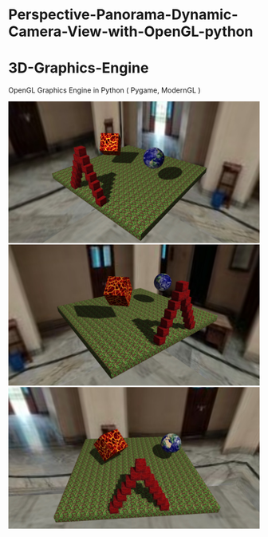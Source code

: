 # Perspective-Panorama-Dynamic-Camera-View-with-OpenGL-python

# 3D-Graphics-Engine
OpenGL Graphics Engine in Python ( Pygame, ModernGL ) 

![opengl](https://github.com/Rsaha-16/Perspective-Panorama-Dynamic-Camera-View-with-OpenGL-python/blob/main/Perspective%20Panorama%20Dynamic%20Camera%20View%20with%20OpenGL%20python/screenshot/0.png)
![opengl](https://github.com/Rsaha-16/Perspective-Panorama-Dynamic-Camera-View-with-OpenGL-python/blob/main/Perspective%20Panorama%20Dynamic%20Camera%20View%20with%20OpenGL%20python/screenshot/1.png)
![opengl](https://github.com/Rsaha-16/Perspective-Panorama-Dynamic-Camera-View-with-OpenGL-python/blob/main/Perspective%20Panorama%20Dynamic%20Camera%20View%20with%20OpenGL%20python/screenshot/2.png)
